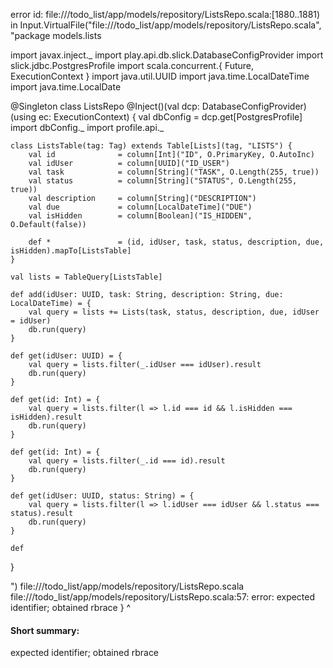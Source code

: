 error id: file://<WORKSPACE>/todo_list/app/models/repository/ListsRepo.scala:[1880..1881) in Input.VirtualFile("file://<WORKSPACE>/todo_list/app/models/repository/ListsRepo.scala", "package models.lists

import javax.inject._
import play.api.db.slick.DatabaseConfigProvider
import slick.jdbc.PostgresProfile
import scala.concurrent.{ Future, ExecutionContext }
import java.util.UUID
import java.time.LocalDateTime
import java.time.LocalDate

@Singleton
class ListsRepo @Inject()(val dcp: DatabaseConfigProvider)(using ec: ExecutionContext) {
    val dbConfig = dcp.get[PostgresProfile]
    import dbConfig._
    import profile.api._

    class ListsTable(tag: Tag) extends Table[Lists](tag, "LISTS") {
        val id              = column[Int]("ID", O.PrimaryKey, O.AutoInc)
        val idUser          = column[UUID]("ID_USER")
        val task            = column[String]("TASK", O.Length(255, true))
        val status          = column[String]("STATUS", O.Length(255, true))
        val description     = column[String]("DESCRIPTION")
        val due             = column[LocalDateTime]("DUE")
        val isHidden        = column[Boolean]("IS_HIDDEN", O.Default(false))

        def *               = (id, idUser, task, status, description, due, isHidden).mapTo[ListsTable]
    }

    val lists = TableQuery[ListsTable]

    def add(idUser: UUID, task: String, description: String, due: LocalDateTime) = {
        val query = lists += Lists(task, status, description, due, idUser = idUser)
        db.run(query)
    }

    def get(idUser: UUID) = {
        val query = lists.filter(_.idUser === idUser).result
        db.run(query)
    }

    def get(id: Int) = {
        val query = lists.filter(l => l.id === id && l.isHidden === isHidden).result
        db.run(query)
    }

    def get(id: Int) = {
        val query = lists.filter(_.id === id).result
        db.run(query)
    }

    def get(idUser: UUID, status: String) = {
        val query = lists.filter(l => l.idUser === idUser && l.status === status).result
        db.run(query)
    }

    def
}

")
file://<WORKSPACE>/todo_list/app/models/repository/ListsRepo.scala
file://<WORKSPACE>/todo_list/app/models/repository/ListsRepo.scala:57: error: expected identifier; obtained rbrace
}
^
#### Short summary: 

expected identifier; obtained rbrace